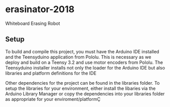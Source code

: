 # erasinator-2018
Whiteboard Erasing Robot

## Setup
To build and compile this project, you must have the Arduino IDE installed and 
the Teensyduino application from Pololu. This is necessary as we deploy and 
build on a Teensy 3.2 and use motor encoders from Pololu. The Teensyduino 
installer installs not only the loader for the Arduino IDE but also libraries
and platform definitions for the IDE

Other dependencies for the project can be found in the libraries folder. 
To setup the libraries for your environment, either install the libaries via
the Arduino Library Manager or copy the dependencies into your libraries 
folder as appropriate for your enviroment/platformÇ